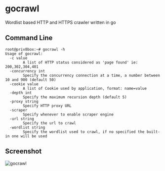 # gocrawl
Wordlist based HTTP and HTTPS crawler written in go

## Command Line
```
root@priv8box:~# gocrawl -h
Usage of gocrawl:
  -c value
    	A list of HTTP status considered as 'page found' ie: 200,302,304,401
  -concurrency int
    	Specify the concurrency connection at a time, a number between 10 and 900 (default 50)
  -cookie value
    	A list of Cookie used by application, format: name=value
  -depth int
    	Specify the maximum recursion depth (default 5)
  -proxy string
    	Specify HTTP proxy URL
  -scraper
    	Specify whenever to enable scraper engine
  -url string
    	Specify the url to crawl
  -wordlist string
    	Specify the wordlist used to crawl, if no specified the built-in one will be used
```

## Screenshot
![gocrawl](https://image.ibb.co/jKzMKa/Schermata_2017_07_05_alle_18_36_26.png)
